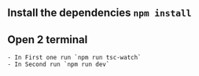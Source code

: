 ## Install the dependencies `npm install`

## Open 2 terminal
    - In First one run `npm run tsc-watch`
    - In Second run `npm run dev`
